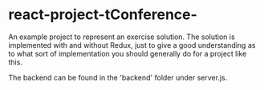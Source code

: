 # react-project-tConference-
An example project to represent an exercise solution.
The solution is implemented with and without Redux, just to give a good understanding as to what sort of 
implementation you should generally do for a project like this.


The backend can be found in the 'backend' folder under server.js.
